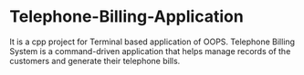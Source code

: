 # Telephone-Billing-Application
It is a cpp project for Terminal based application of OOPS.
Telephone Billing System is a command-driven application that helps
manage records of the customers and generate their telephone bills.

